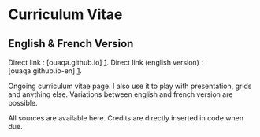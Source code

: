 Curriculum Vitae 
=======================================

English & French Version
------------------------

Direct link : [ouaqa.github.io] [1].
Direct link (english version) : [ouaqa.github.io-en] [1].

Ongoing curriculum vitae page. I also use it to play with presentation, grids and anything else. 
Variations between english and french version are possible.

All sources are available here. 
Credits are directly inserted in code when due.




  [1]: http://ouaqa.github.io/resume  "ouaqa.github.io"
  [2]: http://ouaqa.github.io/resume/index-en.html  "ouaqa.github.io-en"


